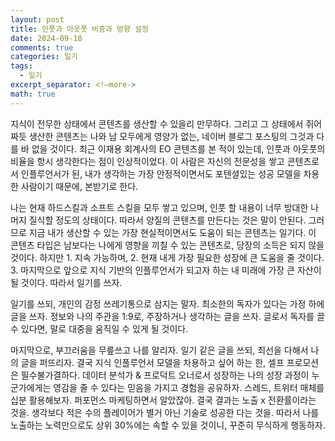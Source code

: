 ```yaml
---
layout: post
title: 인풋과 아웃풋 비중과 방향 설정
date: 2024-09-18
comments: true
categories: 일기
tags:
  - 일기
excerpt_separator: <!—more->
math: true
---
```

지식이 전무한 상태에서 콘텐츠를 생산할 수 있을리 만무하다. 그리고 그 상태에서 쥐어짜듯 생산한 콘텐츠는 나와 남 모두에게 영양가 없는, 네이버 블로그 포스팅의 그것과 다를 바 없을 것이다. 최근 이재용 회계사의 EO 콘텐츠를 본 적이 있는데, 인풋과 아웃풋의 비율을 항시 생각한다는 점이 인상적이었다. 이 사람은 자신의 전문성을 쌓고 콘텐츠로서 인플루언서가 된, 내가 생각하는 가장 안정적이면서도 포텐셜있는 성공 모델을 차용한 사람이기 때문에, 본받기로 한다.

나는 현재 하드스킬과 소프트 스킬을 모두 쌓고 있으며, 인풋 할 내용이 너무 방대한 나머지 질식할 정도의 상태이다. 따라서 양질의 콘텐츠를 만든다는 것은 말이 안된다. 그러므로 지금 내가 생산할 수 있는 가장 현실적이면서도 도움이 되는 콘텐츠는 일기다. 이 콘텐츠 타입은 남보다는 나에게 영향을 끼칠 수 있는 콘텐츠로, 당장의 소득은 되지 않을 것이다. 하지만 1. 지속 가능하며, 2. 현재 내게 가장 필요한 성장에 큰 도움을 줄 것이다. 3. 마지막으로 앞으로 지식 기반의 인플루언서가 되고자 하는 내 미래에 가장 큰 자산이 될 것이다. 따라서 일기를 쓰자.

일기를 쓰되, 개인의 감정 쓰레기통으로 삼지는 말자. 최소한의 독자가 있다는 가정 하에 글을 쓰자. 정보와 나의 주관을 1:9로, 주장하거나 생각하는 글을 쓰자. 글로서 독자를 끌 수 있다면, 말로 대중을 움직일 수 있게 될 것이다.

마지막으로, 부끄러움을 무릎쓰고 나를 알리자. 일기 같은 글을 쓰되, 최선을 다해서 나의 글을 퍼뜨리자. 결국 지식 인플루언서 모델을 차용하고 싶어 하는 한, 셀프 프로모션은 필수불가결하다. 데이터 분석가 & 프로덕트 오너로서 성장하는 나의 성장 과정이 누군가에게는 영감을 줄 수 있다는 믿음을 가지고 경험을 공유하자. 스레드, 트위터 매체를 십분 활용해보자. 퍼포먼스 마케팅하면서 알았잖아. 결국 결과는 노출 x 전환률이라는 것을. 생각보다 적은 수의 플레이어가 별거 아닌 기술로 성공한 다는 것을. 따라서 나를 노출하는 노력만으로도 상위 30%에는 속할 수 있을 것이니, 꾸준히 무식하게 행동하자.